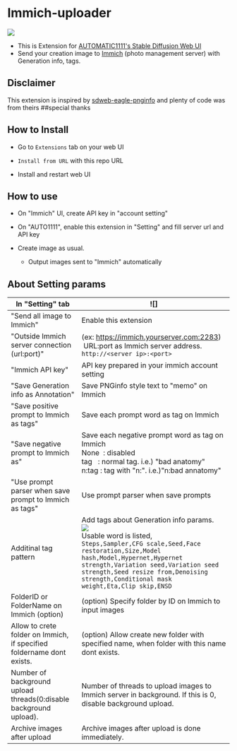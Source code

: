 # Immich-uploader

![](misc/sss_top.png)

- This is Extension for [AUTOMATIC1111's Stable Diffusion Web UI](https://github.com/AUTOMATIC1111/stable-diffusion-webui)
- Send your creation image to [Immich](https://immich.app/) (photo management server) with Generation info, tags.

## Disclaimer

This extension is inspired by [sdweb-eagle-pnginfo](https://github.com/kumahawk/sdweb-eagle-pnginfo) and
plenty of code was from theirs ##special thanks

## How to Install

- Go to `Extensions` tab on your web UI

- `Install from URL` with this repo URL

- Install and restart web UI

## How to use

- On "Immich" UI, create API key in "account setting"

- On "AUTO1111", enable this extension in "Setting" and fill server url and API key

- Create image as usual.
  
   - Output images sent to "Immich" automatically

## About Setting params

| In "Setting" tab                                                     | ![]                                                                                                                                                                                                                                                                                                       |
| -------------------------------------------------------------------- | ------------------------------------------------------------------------------------------------------------------------------------------------------------------------------------------------------------------------------------------------------------------------------------------------------------------------- |
| "Send all image to Immich"                                           | Enable this extension                                                                                                                                                                                                                                                                                                     |
| "Outside Immich server connection (url:port)"                        | (ex: https://immich.yourserver.com:2283)<br/> URL:port as Immich server address.<br/>```http://<server ip>:<port>```                                                                                                                                                                                                              |
| "Immich API key"                                                     | API key prepared in your immich account setting                                                                                                                                                                                                                                                                            |
| "Save Generation info as Annotation"                                 | Save PNGinfo style text to "memo" on Immich                                                                                                                                                                                                                                                                                |
| "Save positive prompt to Immich as tags"                             | Save each prompt word as tag on Immich                                                                                                                                                                                                                                                                                     |
| "Save negative prompt to Immich as"                                  | Save each negative prompt word as tag on Immich<br/>None  : disabled<br/>tag   : normal tag. i.e.) "bad anatomy"<br/>n:tag : tag with "n:". i.e.)"n:bad annatomy"                                                                                                                                                          |
| "Use prompt parser when save prompt to Immich as tags"               | Use prompt parser when save prompts                                                                                                                                                                                                                                                                                       |
| Additinal tag pattern                                                | Add tags about Generation info params.<br/>![](misc/sss10.png)<br />Usable word is listed,<br/>```Steps,Sampler,CFG scale,Seed,Face restoration,Size,Model hash,Model,Hypernet,Hypernet strength,Variation seed,Variation seed strength,Seed resize from,Denoising strength,Conditional mask weight,Eta,Clip skip,ENSD``` |
| FolderID or FolderName on Immich (option)                            | (option) Specify folder by ID on Immich to input images                                                                                                                                                                                                                                                                    |
| Allow to crete folder on Immich, if specified foldername dont exists.| (option) Allow create new folder with specified name, when folder with this name dont exists.                                                                                                                                                                                                                             |
| Number of background upload threads(0:disable background upload).    | Number of threads to upload images to Immich server in background. If this is 0, disable background upload.                                                                                                                                                                                                                              |
| Archive images after upload                                          | Archive images after upload is done immediately.                                                                                                                                                                                                                         |
